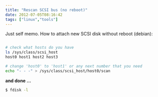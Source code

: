 ```yaml
---
title: "Rescan SCSI bus (no reboot)"
date: 2012-07-05T08:16:42
tags: ["linux","tools"]
---
```



Just self memo. How to attach new SCSI disk without reboot (debian):

```bash

# check what hosts do you have
ls /sys/class/scsi_host
host0 host1 host2 host3

# change 'host0' to 'host1' or any next number that you need
echo "- - -" > /sys/class/scsi_host/host0/scan

```

**and done ...**


```bash
$ fdisk -l
```
